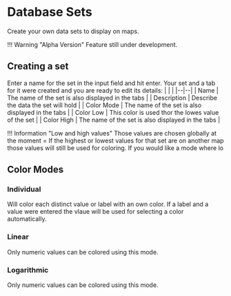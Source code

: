 # Database Sets
Create your own data sets to display on maps.

!!! Warning "Alpha Version"
    Feature still under development.
    
## Creating a set
Enter a name for the set in the input field and hit enter. 
Your set and a tab for it were created and you are ready to edit its details:
|  |  |
|--|--|
| Name | The name of the set is also displayed in the tabs |
| Description | Describe the data the set will hold |
| Color Mode | The name of the set is also displayed in the tabs |
| Color Low | This color is used thor the lowes value of the set |
| Color High | The name of the set is also displayed in the tabs |

!!! Information "Low and high values"
    Those values are chosen globally at the moment = If the highest or lowest values for that set are on another map those values will still be used for coloring. If you would like a mode where lo 

## Color Modes
### Individual
Will color each distinct value or label with an own color. If a label and a value were entered the vlaue will be used for selecting a color automatically.

### Linear
Only numeric values can be colored using this mode.

### Logarithmic
Only numeric values can be colored using this mode.



<!--stackedit_data:
eyJoaXN0b3J5IjpbMTcyOTQ5NTg0MSw0MDk3NTAwLC0yMjUyMD
UxNTEsMjAyNDQ5MTU1NF19
-->